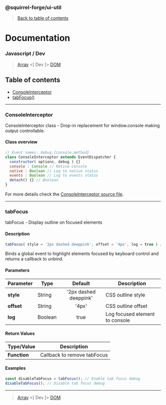 ### @squirrel-forge/ui-util
> [Back to table of contents](../README.md#table-of-contents)

# Documentation
### Javascript / Dev
> [Array](Array.md) <[ Dev ]> [DOM](DOM.md)

## Table of contents
 - [ConsoleInterceptor](#ConsoleInterceptor)
 - [tabFocus()](#tabFocus)

---

### ConsoleInterceptor
ConsoleInterceptor class - Drop-in replacement for window.console making output controllable.

#### Class overview
```javascript
// Event names: debug.{console.method}
class ConsoleInterceptor extends EventDispatcher {
  constructor( options, debug ) {}
  console : Console // Native console
  native : Boolean // Log to native status
  events : Boolean // Log to events status
  detach() {} // Boolean
}
```
For more details check the [ConsoleInterceptor source file](../src/es6/Dev/ConsoleInterceptor.js).

---

### tabFocus
tabFocus - Display outline on focused elements

#### Description
```javascript
tabFocus( style = '2px dashed deeppink', offset = '4px', log = true ) // Function
```
Binds a global event to highlight elements focused by keyboard control and returns a callback to unbind.

#### Parameters
| Parameter    | Type    |        Default        | Description                    |
|--------------|---------|:---------------------:|--------------------------------|
| **style**    | String  | '2px dashed deeppink' | CSS outline style              |
| **offset**   | String  |         '4px'         | CSS outline offset             |
| **log**      | Boolean |         true          | Log focused element to console |

#### Return Values
| Type/Value   | Description                 |
|--------------|-----------------------------|
| **Function** | Callback to remove tabFocus |

#### Examples
```javascript
const disableTabFocus = tabFocus(); // Enable tab focus debug
disableTabFocus(); // Disable tab focus debug
```

---

> [Array](Array.md) <[ Dev ]> [DOM](DOM.md)

